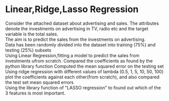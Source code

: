 # Linear,Ridge,Lasso Regression
Consider the attached dataset about advertising and sales. The attributes denote the investments on advertising in TV, radio etc and the target variable is the total sales. <br />
The aim is to predict the sales from the investments on advertising. <br />
Data has been randomly divided into the dataset into training (75%) and testing (25%) subsets <br />
Using Linear Regression,fitting a model to predict the sales from investments ufrom scratch. Compared the coefficients as found by the python library function
Computed the mean squared error on the testing set <br />
Using ridge regression with different values of lambda (0.5, 1, 5, 10, 50, 100) plot the coefficients against each other(from scratch), and also compared the test set mean squared errors <br />
Using the library function of "LASSO regression" to found out which of the 3 features is most important. <br />
